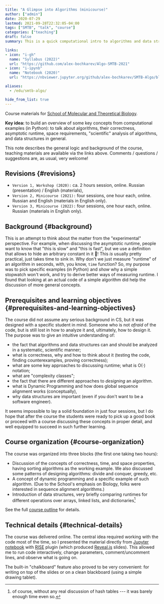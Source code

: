 ```yaml
---
title: "A Glimpse into Algorithms (minicourse)"
author: ["admin"]
date: 2020-07-29
lastmod: 2021-09-28T22:32:05-04:00
tags: ["SMTB", "talk", "course"]
categories: ["teaching"]
draft: false
summary: This is a quick computational intro to algorithms and data structures in the form of a mini-course, four one-hour sessions. Designed and presented for [SMTB](https://molbioschool.org/en/) in 2020 and 2021. Quick numerical illustrations for runtime, correctness, and other such fun things.

links:
- icon: "i-gh"
  name: "Syllabus (2022)"
  url: "https://github.com/alex-bochkarev/Algo-SMTB-2021"
- icon: "i-ipynb"
  name: "Notebook (2020)"
  url: "https://nbviewer.jupyter.org/github/alex-bochkarev/SMTB-Algo/blob/master/2020-07_SMTB_Algo_AB.ipynb"

aliases:
  - /edu/smtb-algo/

hide_from_list: true
---
```


<div class="note">

Course materials for [School of Molecular and Theoretical Biology](https://molbioschool.org/en).

**Key idea:** to build an overview of some key concepts from computational
examples (in Python): to talk about algorithms, their correctness, asymptotic
runtime, space requirements, "scientific" analysis of algorithms, and data
structures in general.

This note describes the general logic and background of the course, teaching
materials are available via the links above. Comments / questions / suggestions are, as usual, very welcome!

</div>


## Revisions {#revisions}

-   `Version 1, Workshop (2020):` ca. 2 hours session, online. Russian (presentation) / English (materials),
-   `Version 2, Minicourse (2021):` four sessions, one hour each, online. Russian and English (materials in English only).
-   `Version 3, Minicourse (2022):` four sessions, one hour each, online. Russian (materials in English only).


## Background {#background}

   This is an attempt to think about the matter from the
"experimental" perspective. For example, when discussing the asymptotic runtime,
people want to know that "this is slow" and "this is fast", but we use a
definition that allows to hide an arbitrary constant in it 🤷! This _is_ usually
pretty practical, just takes time to sink in. Why don't we just measure
"runtime" of an algorithm in seconds, with, you know, `time` function? So, my
purpose was to pick specific examples (in Python) and _show_ why a simple
stopwatch won't work, and try to derive better ways of measuring runtime. I
found that looking at an actual code of a simple algorithm did help the
discussion of more general concepts.


## Prerequisites and learning objectives {#prerequisites-and-learning-objectives}

The course did not assume any serious background in CS, but it was designed with a specific student in mind. Someone who is not _afraid_ of the code, but is still lost in how to analyze it and, ultimately, how to design it. The purpose was to give an intuitive understanding of:

-   the fact that algorithms and data structures can and should be analyzed in a systematic, scientific manner;
-   what is correctness, why and how to think about it (testing the code, finding counterexamples, proving correctness);
-   what are some key approaches to discussing runtime; what is O(·) notation;
-   what are "complexity classes";
-   the fact that there are different approaches to _designing_ an algorithm.
-   what is Dynamic Programming and how does global sequence alignment works (conceptually),
-   why data structures are important (even if you don't want to be a software engineer).

It seems impossible to lay a solid foundation in just four sessions, but I do hope that after the course the students were ready to pick up a good book or proceed with a course discussing these concepts in proper detail, and well equipped to succeed in such further learning.


## Course organization {#course-organization}

The course was organized into three blocks (the first one taking two hours):

-   Discussion of the concepts of correctness, time, and space properties, having sorting algorithms as the working example. We also discussed some patterns of designing algorithms: divide and conquer, greedy, etc.
-   A concept of dynamic programming and a specific example of such algorithm. (Due to the School's emphasis on Biology, folks were interested in sequence alignment algorithms.)
-   Introduction of data structures, very briefly comparing runtimes for different operations over arrays, linked lists, and dictionaries[^fn:1]

See the full [course outline](https://github.com/alex-bochkarev/Algo-SMTB-2021) for details.


## Technical details {#technical-details}

The course was delivered online. The central idea required working with the
code most of the time, so I presented the material directly from [Jupyter
notebook](https://jupyter.org/) with [RISE](https://rise.readthedocs.io/en/stable/) plugin (which produced [Reveal.js](https://revealjs.com/) slides). This allowed me
to run code interactively, change parameters, comment/uncomment lines, and
observe what is going on.

The built-in "chalkboard" feature also proved to be very convenient: for
writing on top of the slides or on a clean blackboard (using a simple
drawing tablet).

[^fn:1]: of course, without any real discussion of hash tables --- it was barely enough time even so.
